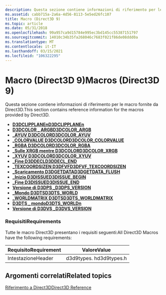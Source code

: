 ```yaml
---
description: Questa sezione contiene informazioni di riferimento per le macro fornite da Direct3D.
ms.assetid: cabb715a-2a6a-4d56-8113-5e5ed26fc107
title: Macro (Direct3D 9)
ms.topic: article
ms.date: 05/31/2018
ms.openlocfilehash: 99a957ca9d15784e995ec3bd145cc55387151797
ms.sourcegitcommit: 14010c34b35fa268046c7683f021f86de08ddd0a
ms.translationtype: MT
ms.contentlocale: it-IT
ms.lasthandoff: 03/15/2021
ms.locfileid: "106322295"
---
```

# <a name="macros-direct3d-9"></a><span data-ttu-id="d8e08-103">Macro (Direct3D 9)</span><span class="sxs-lookup"><span data-stu-id="d8e08-103">Macros (Direct3D 9)</span></span>

<span data-ttu-id="d8e08-104">Questa sezione contiene informazioni di riferimento per le macro fornite da Direct3D.</span><span class="sxs-lookup"><span data-stu-id="d8e08-104">This section contains reference information for the macros provided by Direct3D.</span></span>

-   [<span data-ttu-id="d8e08-105">**D3DCLIPPLANEn**</span><span class="sxs-lookup"><span data-stu-id="d8e08-105">**D3DCLIPPLANEn**</span></span>](d3dclipplanen.md)
-   [<span data-ttu-id="d8e08-106">**D3DCOLOR \_ ARGB**</span><span class="sxs-lookup"><span data-stu-id="d8e08-106">**D3DCOLOR\_ARGB**</span></span>](d3dcolor-argb.md)
-   [<span data-ttu-id="d8e08-107">**\_AYUV D3DCOLOR**</span><span class="sxs-lookup"><span data-stu-id="d8e08-107">**D3DCOLOR\_AYUV**</span></span>](d3dcolor-ayuv.md)
-   [<span data-ttu-id="d8e08-108">**\_COLORVALUE D3DCOLOR**</span><span class="sxs-lookup"><span data-stu-id="d8e08-108">**D3DCOLOR\_COLORVALUE**</span></span>](d3dcolor-colorvalue.md)
-   [<span data-ttu-id="d8e08-109">**\_RGBA D3DCOLOR**</span><span class="sxs-lookup"><span data-stu-id="d8e08-109">**D3DCOLOR\_RGBA**</span></span>](d3dcolor-rgba.md)
-   [<span data-ttu-id="d8e08-110">**\_Sulle XRGB mentre D3DCOLOR**</span><span class="sxs-lookup"><span data-stu-id="d8e08-110">**D3DCOLOR\_XRGB**</span></span>](d3dcolor-xrgb.md)
-   [<span data-ttu-id="d8e08-111">**\_XYUV D3DCOLOR**</span><span class="sxs-lookup"><span data-stu-id="d8e08-111">**D3DCOLOR\_XYUV**</span></span>](d3dcolor-xyuv.md)
-   [<span data-ttu-id="d8e08-112">**\_Fine D3DDECL**</span><span class="sxs-lookup"><span data-stu-id="d8e08-112">**D3DDECL\_END**</span></span>](d3ddecl-end.md)
-   [<span data-ttu-id="d8e08-113">**\_TEXCOORDSIZEN D3DFVF**</span><span class="sxs-lookup"><span data-stu-id="d8e08-113">**D3DFVF\_TEXCOORDSIZEN**</span></span>](d3dfvf-texcoordsizen.md)
-   [<span data-ttu-id="d8e08-114">**\_Scaricamento D3DGETDATA**</span><span class="sxs-lookup"><span data-stu-id="d8e08-114">**D3DGETDATA\_FLUSH**</span></span>](d3dgetdata-flush.md)
-   [<span data-ttu-id="d8e08-115">**\_Inizio D3DISSUE**</span><span class="sxs-lookup"><span data-stu-id="d8e08-115">**D3DISSUE\_BEGIN**</span></span>](d3dissue-begin.md)
-   [<span data-ttu-id="d8e08-116">**\_Fine D3DISSUE**</span><span class="sxs-lookup"><span data-stu-id="d8e08-116">**D3DISSUE\_END**</span></span>](d3dissue-end.md)
-   [<span data-ttu-id="d8e08-117">**Versione di D3DPS \_**</span><span class="sxs-lookup"><span data-stu-id="d8e08-117">**D3DPS\_VERSION**</span></span>](d3dps-version.md)
-   [<span data-ttu-id="d8e08-118">**\_Mondo D3DTS**</span><span class="sxs-lookup"><span data-stu-id="d8e08-118">**D3DTS\_WORLD**</span></span>](d3dts-world.md)
-   [<span data-ttu-id="d8e08-119">**\_WORLDMATRIX D3DTS**</span><span class="sxs-lookup"><span data-stu-id="d8e08-119">**D3DTS\_WORLDMATRIX**</span></span>](d3dts-worldmatrix.md)
-   [<span data-ttu-id="d8e08-120">**D3DTS \_ mondo**</span><span class="sxs-lookup"><span data-stu-id="d8e08-120">**D3DTS\_WORLDn**</span></span>](d3dts-worldn.md)
-   [<span data-ttu-id="d8e08-121">**Versione di D3DVS \_**</span><span class="sxs-lookup"><span data-stu-id="d8e08-121">**D3DVS\_VERSION**</span></span>](d3dvs-version.md)

### <a name="requirements"></a><span data-ttu-id="d8e08-122">Requisiti</span><span class="sxs-lookup"><span data-stu-id="d8e08-122">Requirements</span></span>

<span data-ttu-id="d8e08-123">Tutte le macro Direct3D presentano i requisiti seguenti:</span><span class="sxs-lookup"><span data-stu-id="d8e08-123">All Direct3D Macros have the following requirements:</span></span>



| <span data-ttu-id="d8e08-124">Requisito</span><span class="sxs-lookup"><span data-stu-id="d8e08-124">Requirement</span></span> | <span data-ttu-id="d8e08-125">Valore</span><span class="sxs-lookup"><span data-stu-id="d8e08-125">Value</span></span> |
|--------|-------------|
| <span data-ttu-id="d8e08-126">Intestazione</span><span class="sxs-lookup"><span data-stu-id="d8e08-126">Header</span></span> | <span data-ttu-id="d8e08-127">d3d9types. h</span><span class="sxs-lookup"><span data-stu-id="d8e08-127">d3d9types.h</span></span> |



 

## <a name="related-topics"></a><span data-ttu-id="d8e08-128">Argomenti correlati</span><span class="sxs-lookup"><span data-stu-id="d8e08-128">Related topics</span></span>

<dl> <dt>

[<span data-ttu-id="d8e08-129">Riferimento a Direct3D</span><span class="sxs-lookup"><span data-stu-id="d8e08-129">Direct3D Reference</span></span>](dx9-graphics-reference-d3d.md)
</dt> </dl>

 

 



